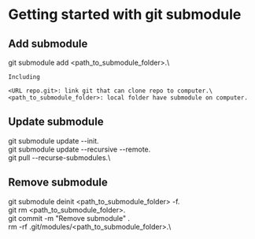 # Getting started with git submodule

## Add submodule

git submodule add <URL repo.git> <path_to_submodule_folder>.\

`Including`
 
    <URL repo.git>: link git that can clone repo to computer.\
    <path_to_submodule_folder>: local folder have submodule on computer.

## Update submodule

git submodule update --init.\
git submodule update --recursive --remote.\
git pull --recurse-submodules.\

## Remove submodule

git submodule deinit <path_to_submodule_folder> -f.\
git rm <path_to_submodule_folder>.\
git commit -m "Remove submodule" .\
rm -rf .git/modules/<path_to_submodule_folder>.\